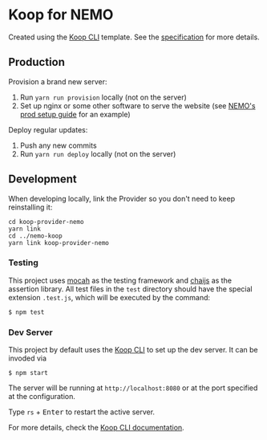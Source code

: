 # Koop for NEMO

Created using the [Koop CLI](https://github.com/koopjs/koop-cli) template. See the
[specification](https://koopjs.github.io/docs/usage/koop-core) for more details.

## Production

Provision a brand new server:

1. Run `yarn run provision` locally (not on the server)
1. Set up nginx or some other software to serve the website (see
   [NEMO's prod setup guide](https://github.com/thecartercenter/nemo/blob/main/docs/production-setup.md)
   for an example)

Deploy regular updates:

1. Push any new commits
1. Run `yarn run deploy` locally (not on the server)

## Development

When developing locally, link the Provider so you don't need to keep reinstalling it:

```shell script
cd koop-provider-nemo
yarn link
cd ../nemo-koop
yarn link koop-provider-nemo
```

### Testing

This project uses [mocah](https://www.npmjs.com/package/mocha) as the testing framework and
[chaijs](https://www.chaijs.com/) as the assertion library. All test files in the `test` directory
should have the special extension `.test.js`, which will be executed by the command:

```
$ npm test
```

### Dev Server

This project by default uses the [Koop CLI](https://github.com/koopjs/koop-cli) to set up the dev
server. It can be invoded via

```
$ npm start
```

The server will be running at `http://localhost:8080` or at the port specified at the configuration.

Type `rs` + <kbd>Enter</kbd> to restart the active server.

For more details, check the
[Koop CLI documentation](https://github.com/koopjs/koop-cli/blob/master/README.md).
